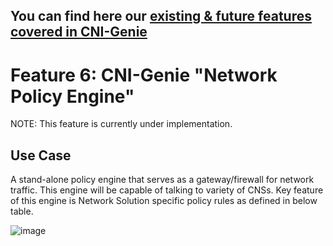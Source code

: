 ## You can find here our [existing & future features covered in CNI-Genie](../CNIGenieFeatureSet.md)

# Feature 6: CNI-Genie "Network Policy Engine"
NOTE: This feature is currently under implementation.

## Use Case

A stand-alone policy engine that serves as a gateway/firewall for network traffic. This engine will be capable of talking to variety of CNSs. Key feature of this engine is Network Solution specific policy rules as defined in below table.

![image](network-policy-matrix.png)

